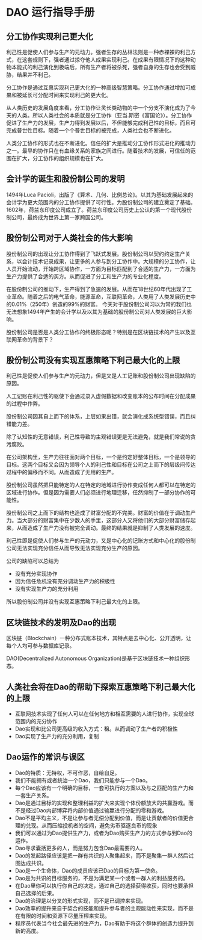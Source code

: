 # DAO 运行指导手册

## 分工协作实现利己更大化

利己性是促使人们参与生产的元动力。强者生存的丛林法则是一种赤裸裸的利己方式，在这套规则下，强者通过掠夺他人成果实现利己。在成果有限情况下的这种动物本能式的利己演化到极端后，所有生产者将被杀死，强者自身的生存也会受到威胁，结果并不利己。

分工协作是通过互惠实现利己更大化的一种高级智慧策略。分工协作通过增加可成果和被延长可分配时间来实现利己的更大化。

从人类历史的发展角度来看，分工协作让灵长类动物的中一个分支不演化成为了今天的人类。所以人类社会的本质就是分工协作（亚当.斯密《富国论》）。分工协作促进了生产力的发展，生产力得到发展以后，不但能够完成利己性的目标，而且可完成普世性目标。随着一个个普世目标的被完成，人类社会也不断进化。

人类分工协作的形式也在不断进化。信任的扩大是推动分工协作形式进化的推动力之一。最早的协作只在有血缘关系的家族之间进行。随着技术的发展，可信任的范围在扩大，分工协作的组织规模也在扩大。

## 会计学的诞生和股份制公司的发明

1494年Luca Pacioli，出版了《算术、几何、比例总论》。以其为基础发展起来的会计学为更大范围内的分工协作提供了可行性。为股份制公司的建立奠定了基础。1602年，荷兰东印度公司成立了。荷兰东印度公司历史上公认的第一个现代股份制公司，最终成为世界上第一家跨国公司。

## 股份制公司对于人类社会的伟大影响

股份制公司的出现让分工协作得到了飞跃式发展。股份制公司以契约约定生产关系，以会计技术记录成果，让更多的人参与到分工协作中。大规模的分工协作，让人员开始流动，开始跨区域协作，一方面为目标匹配到了合适的生产力，一方面为生产力提供了合适的买方。从而促进了分工和生产力的专业化程度。

在股份制公司的推动下，生产得到了急速的发展。从而在18世纪60年代出现了工业革命。随着之后的电气革命，能源革命，互联网革命，人类用了人类发展历史中的0.01%（250年）创造的99%的财富。
今天对于股份制公司习以为常的我们也无法想象1494年产生的会计学以及以其为基础的股份制公司对人类发展的巨大影响。

股份制公司是否是人类分工协作的终极形态呢？特别是在区块链技术的产生以及互联网革命的背景下？

## 股份制公司没有实现互惠策略下利己最大化的上限

利己性是促使人们参与生产的元动力，但是又是人工记账和股份制公司出现缺陷的原因。

人工记账在利己性的驱使下会通过录入虚假数据和改变账本的公布时间在分配成果的过程中作弊。

股份制公司因其自上而下的体系，上层如果出错，就会演化成系统型错误，而且纠错能力差。

除了认知性的无意错误，利己性导致的主观错误更是无法避免，就是我们常说的贪污腐败。

在公司架构里，生产力往往面对两个目标，一个是约定好整体目标，一个是领导的目标。这两个目标又会因为领导个人的利己性和目标在公司之上而下的层级间传达过程中的偏移而不同。从而造成了无用的生产。

股份制公司虽然把只能特定的人在特定的地域进行协作变成任何人都可以在特定的区域进行协作。但是因为需要人们必须进行地理迁移，任然抑制了一部分协作的可能性。

股份制公司之上而下的结构也造成了财富分配的不完美。财富的价值在于调动生产力。当大部分的财富集中在少数人的手里，这部分人又将他们的大部分财富储存起来，从而造成了生产力没有被完全调动。最终的结果就是抑制了人类发展的速度。

利己性即是促使人们参与生产的元动力，又是中心化的记账方式和中心化的股份制公司无法实现充分信任从而导致无法实现充分生产的原因。

公司的缺陷可以总结为

- 没有充分实现协作
- 因为信任危机没有充分调动生产力的积极性
- 没有实现生产力的充分利用

所以股份制公司并没有实现互惠策略下利己最大化的上限。

## 区块链技术的发明及Dao的出现

区块链（Blockchain）一种分布式账本技术，其特点是去中心化、公开透明，让每个人均可参与数据库记录。

DAO(Decentralized Autonomous Organization)是基于区块链技术一种组织形态。


## 人类社会将在Dao的帮助下探索互惠策略下利己最大化的上限


- 互联网技术实现了任何人可以在任何地方和相互需要的人进行协作，实现全球范围内的充分协作
- Dao实现和比公司更高级的收入方式：租。从而调动了生产者的积极性
- Dao实现了生产力的充分利用，复制


## Dao运作的常识与误区

- Dao的特质：无特权，不可作恶，自给自足。
- 我们不能拥有或者统治一个Dao，我们只能参与一个Dao。
- 每个Dao应该有一个明确的目标，一套可执行的方案以及与之匹配的生产力和一套生产关系。
- Dao是通过目标的实现和整理利益的扩大来实现个体份额放大的共赢游戏。而不是经过Dao内部博弈将内部价值通过输赢进行分配的零和游戏。
- Dao不是平均主义，不是让参与者无偿分配到价值，而是让贡献者的价值更合理的兑现。从而压缩投机者的空间，避免劣币驱逐良币的现象
- 我们可以通过为Dao提供生产力，或者为Dao购买生产力的方式参与到Dao的运作。
- Dao寻求囊括更多的人，而是努力包含Dao最需要的人。
- Dao的发起路径应该是把一群有共识的人聚集起来，而不是聚集一群人然后试图达成共识。
- Dao是一个生命体，Dao的成员应该已Dao的目标为第一使命。
- Dao是为共识的目标服务的，不是为满足某一个或者一群人的利益服务的。
- 在Dao里你可以执行你自己的决定，通过自己的选择获得收获，同时也要承担自己选择的后果。
- Dao的治理是以分叉的形式实现，而不是已调控来实现。
- Dao效率的提升来自于契合的技能和提升参与者的主观能动性来实现，而不是在有限的时间和资源下尽量压榨来实现。
- 程序员代表当今社会最先进的生产力，Dao有助于将这个群体的创造力提升到新的高度。

